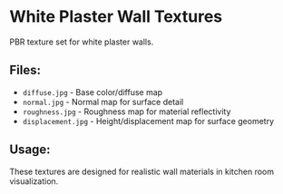 # White Plaster Wall Textures

PBR texture set for white plaster walls.

## Files:
- `diffuse.jpg` - Base color/diffuse map
- `normal.jpg` - Normal map for surface detail
- `roughness.jpg` - Roughness map for material reflectivity
- `displacement.jpg` - Height/displacement map for surface geometry

## Usage:
These textures are designed for realistic wall materials in kitchen room visualization.